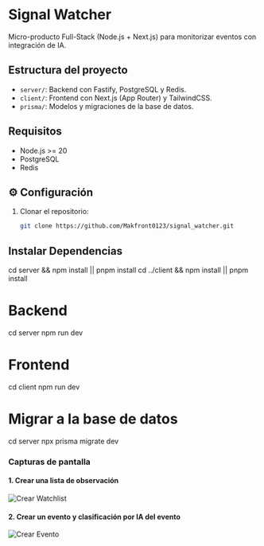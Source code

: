 # Signal Watcher

Micro-producto Full-Stack (Node.js + Next.js) para monitorizar eventos con integración de IA.

## Estructura del proyecto
- `server/`: Backend con Fastify, PostgreSQL y Redis.
- `client/`: Frontend con Next.js (App Router) y TailwindCSS.
- `prisma/`: Modelos y migraciones de la base de datos.

## Requisitos
- Node.js >= 20
- PostgreSQL
- Redis

## ⚙️ Configuración
1. Clonar el repositorio:
   ```bash
   git clone https://github.com/Makfront0123/signal_watcher.git

## Instalar Dependencias
cd server && npm install || pnpm install
cd ../client && npm install || pnpm install

# Backend
cd server
npm run dev

# Frontend
cd client
npm run dev

# Migrar a la base de datos
cd server
npx prisma migrate dev

### Capturas de pantalla

#### 1. Crear una lista de observación
![Crear Watchlist](./screenshots/create_watchlist.png)

#### 2. Crear un evento y clasificación por IA del evento
![Crear Evento](./screenshots/create_event.png)

 
